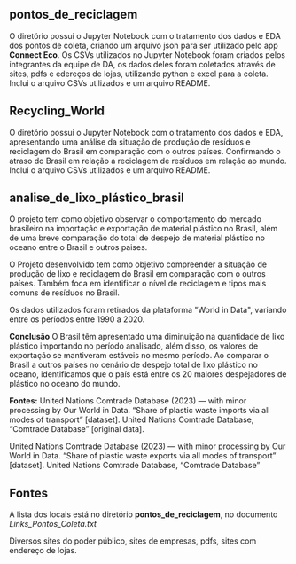 ## pontos_de_reciclagem

O diretório possui o Jupyter Notebook com o tratamento dos dados e EDA dos pontos de coleta, criando um arquivo json para ser utilizado pelo app **Connect Eco**. Os CSVs utilizados no Jupyter Notebook foram criados pelos integrantes da equipe de DA, os dados deles foram coletados através de sites, pdfs e edereços de lojas, utilizando python e excel para a coleta. Inclui o arquivo CSVs utilizados e um arquivo README.

## Recycling_World

O diretório possui o Jupyter Notebook com o tratamento dos dados e EDA, apresentando uma análise da situação de produção de resíduos e reciclagem do Brasil em comparação com o outros países. Confirmando o atraso do Brasil em relação a reciclagem de resíduos em relação ao mundo. Inclui o arquivo CSVs utilizados e um arquivo README.

## analise_de_lixo_plástico_brasil

O projeto tem como objetivo observar o comportamento do mercado brasileiro na importação e exportação de material plástico no Brasil, além de uma breve comparação do total de despejo de material plástico no oceano entre o Brasil e outros paises.

O Projeto desenvolvido tem como objetivo compreender a situação de produção de lixo e reciclagem do Brasil em comparação com o outros países. Também foca em identificar o nível de reciclagem e tipos mais comuns de resíduos no Brasil.

Os dados utilizados foram retirados da plataforma "World in Data", variando entre os períodos entre 1990 a 2020.

<b>Conclusão</b>
O Brasil têm apresentado uma diminuição na quantidade de lixo plástico importando no período analisado, além disso, os valores de exportação se mantiveram estáveis no mesmo período.
Ao comparar o Brasil a outros países no cenário de despejo total de lixo plástico no oceano, identificamos que o país está entre os 20 maiores despejadores de plástico no oceano do mundo.

<b>Fontes:</b>
United Nations Comtrade Database (2023) — with minor processing by Our World in Data. “Share of plastic waste imports via all modes of transport” [dataset]. United Nations Comtrade Database, “Comtrade Database” [original data].

United Nations Comtrade Database (2023) — with minor processing by Our World in Data. “Share of plastic waste exports via all modes of transport” [dataset]. United Nations Comtrade Database, “Comtrade Database”

## Fontes

A lista dos locais está no diretório **pontos_de_reciclagem**, no documento *Links_Pontos_Coleta.txt*

Diversos sites do poder público, sites de empresas, pdfs, sites com endereço de lojas. 
